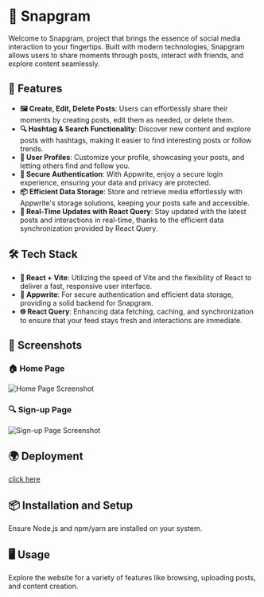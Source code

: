 # 📱 Snapgram

Welcome to Snapgram, project that brings the essence of social media interaction to your fingertips. Built with modern technologies, Snapgram allows users to share moments through posts, interact with friends, and explore content seamlessly.

## 🚀 Features

- **🖼️ Create, Edit, Delete Posts**: Users can effortlessly share their moments by creating posts, edit them as needed, or delete them.
- **🔍 Hashtag & Search Functionality**: Discover new content and explore posts with hashtags, making it easier to find interesting posts or follow trends.
- **👥 User Profiles**: Customize your profile, showcasing your posts, and letting others find and follow you.
- **🔐 Secure Authentication**: With Appwrite, enjoy a secure login experience, ensuring your data and privacy are protected.
- **📦 Efficient Data Storage**: Store and retrieve media effortlessly with Appwrite's storage solutions, keeping your posts safe and accessible.
- **🔄 Real-Time Updates with React Query**: Stay updated with the latest posts and interactions in real-time, thanks to the efficient data synchronization provided by React Query.

## 🛠️ Tech Stack

- **🔹 React + Vite**: Utilizing the speed of Vite and the flexibility of React to deliver a fast, responsive user interface.
- **🔸 Appwrite**: For secure authentication and efficient data storage, providing a solid backend for Snapgram.
- **🌐 React Query**: Enhancing data fetching, caching, and synchronization to ensure that your feed stays fresh and interactions are immediate.

## 📸 Screenshots
### 🏠 Home Page
  ![Home Page Screenshot](https://i.ibb.co/g6nrzB9/Screenshot-28.png)

### 🔍 Sign-up Page
 ![Sign-up Page Screenshot](https://i.ibb.co/3YJf6BL/Screenshot-29.png)


## 🌍 Deployment
[click here](https://snapgram-9e4o.vercel.app/)

## 📦 Installation and Setup

Ensure Node.js and npm/yarn are installed on your system.


## 🖥️ Usage
Explore the website for a variety of features like browsing, uploading posts, and content creation.
